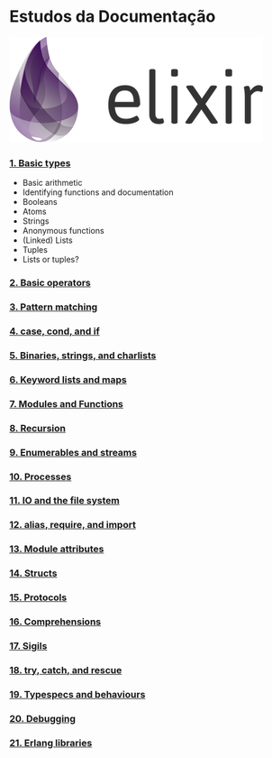 # Estudos da Documentação 
![](assets/image/logo.png)

### [1. Basic types](01_BasicType/) 
* Basic arithmetic
* Identifying functions and documentation
* Booleans
* Atoms
* Strings
* Anonymous functions
* (Linked) Lists
* Tuples
* Lists or tuples?
### [2. Basic operators](02_Basic_Operators)
### [3. Pattern matching]()
### [4. case, cond, and if]()
### [5. Binaries, strings, and charlists]()
### [6. Keyword lists and maps]()
### [7. Modules and Functions]()
### [8. Recursion]()
### [9. Enumerables and streams]()
### [10. Processes]()
### [11. IO and the file system]()
### [12. alias, require, and import]()
### [13. Module attributes]()
### [14. Structs]()
### [15. Protocols]()
### [16. Comprehensions]()
### [17. Sigils]()
### [18. try, catch, and rescue]()
### [19. Typespecs and behaviours]()
### [20. Debugging]()
### [21. Erlang libraries]()